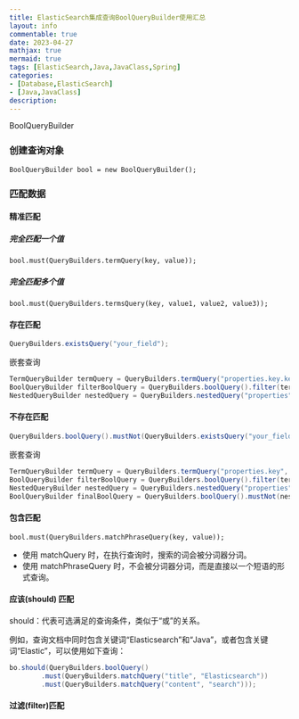 ```yaml
---
title: ElasticSearch集成查询BoolQueryBuilder使用汇总
layout: info
commentable: true
date: 2023-04-27
mathjax: true
mermaid: true
tags: [ElasticSearch,Java,JavaClass,Spring]
categories: 
- [Database,ElasticSearch]
- [Java,JavaClass]
description: 
---
```


BoolQueryBuilder 

<!--more-->

### 创建查询对象

```
BoolQueryBuilder bool = new BoolQueryBuilder();
```

### 匹配数据

#### 精准匹配

##### 完全匹配一个值

```
bool.must(QueryBuilders.termQuery(key, value));
```

##### 完全匹配多个值

```
bool.must(QueryBuilders.termsQuery(key, value1, value2, value3));
```

#### 存在匹配

```java
QueryBuilders.existsQuery("your_field");
```

嵌套查询

```java
TermQueryBuilder termQuery = QueryBuilders.termQuery("properties.key.keyword", "head");
BoolQueryBuilder filterBoolQuery = QueryBuilders.boolQuery().filter(termQuery);
NestedQueryBuilder nestedQuery = QueryBuilders.nestedQuery("properties", filterBoolQuery, ScoreMode.None);
```

#### 不存在匹配

```java
QueryBuilders.boolQuery().mustNot(QueryBuilders.existsQuery("your_field"));
```

嵌套查询

```java
TermQueryBuilder termQuery = QueryBuilders.termQuery("properties.key", "mailInfoEsId");
BoolQueryBuilder filterBoolQuery = QueryBuilders.boolQuery().filter(termQuery);
NestedQueryBuilder nestedQuery = QueryBuilders.nestedQuery("properties", filterBoolQuery, ScoreMode.None);
BoolQueryBuilder finalBoolQuery = QueryBuilders.boolQuery().mustNot(nestedQuery);
```

#### 包含匹配

```
bool.must(QueryBuilders.matchPhraseQuery(key, value));
```

- 使用 matchQuery 时，在执行查询时，搜索的词会被分词器分词。
- 使用 matchPhraseQuery 时，不会被分词器分词，而是直接以一个短语的形式查询。

#### 应该(should) 匹配

should：代表可选满足的查询条件，类似于“或”的关系。

例如，查询文档中同时包含关键词“Elasticsearch”和“Java”，或者包含关键词“Elastic”，可以使用如下查询：

```java
bo.should(QueryBuilders.boolQuery()
        .must(QueryBuilders.matchQuery("title", "Elasticsearch"))
        .must(QueryBuilders.matchQuery("content", "search")));
```

#### 过滤(filter)匹配

